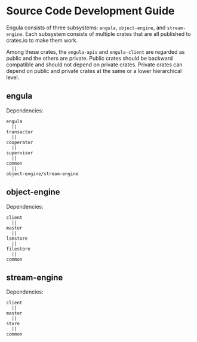 # Source Code Development Guide

Engula consists of three subsystems: `engula`, `object-engine`, and `stream-engine`. Each subsystem consists of multiple crates that are all published to crates.io to make them work.

Among these crates, the `engula-apis` and `engula-client` are regarded as public and the others are private. Public crates should be backward compatible and should not depend on private crates. Private crates can depend on public and private crates at the same or a lower hierarchical level.

## engula

Dependencies:

```
engula
  ||
transactor
  ||
cooperator
  ||
supervisor
  ||
common
  ||
object-engine/stream-engine
```

## object-engine

Dependencies:

```
client
  ||
master
  ||
lsmstore
  ||
filestore
  ||
common
```

## stream-engine

Dependencies:

```
client
  ||
master
  ||
store
  ||
common
```
